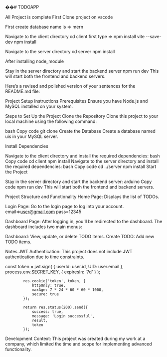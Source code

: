 ��#   T O D O A P P 


All Project is complete 
First Clone project on vscode 


 First create database name is => mern
 
Navigate to the client directory
cd client 
first type => npm install vite --save-dev
npm install

Navigate to the server directory
cd server
npm install

After installing node_module 

Stay in the server directory and start the backend server
npm run dev
This will start both the frontend and backend servers.



Here’s a revised and polished version of your sentences for the README.md file:

Project Setup Instructions
Prerequisites
Ensure you have Node.js and MySQL installed on your system.

Steps to Set Up the Project
Clone the Repository
Clone this project to your local machine using the following command:

bash
Copy code
git clone <repository-url>
Create the Database
Create a database named uis in your MySQL server.

Install Dependencies

Navigate to the client directory and install the required dependencies:
bash
Copy code
cd client
npm install
Navigate to the server directory and install the required dependencies:
bash
Copy code
cd ../server
npm install
Start the Project

Stay in the server directory and start the backend server:
arduino
Copy code
npm run dev
This will start both the frontend and backend servers.


Project Structure and Functionality
Home Page:
Displays the list of TODOs.

Login Page:
Go to the login page to log into your account. email=>user@gmail.com pass=12345

Dashboard Page:
After logging in, you'll be redirected to the dashboard. The dashboard includes two main menus:

Dashboard: 
View, update, or delete TODO items.
Create TODO:
Add new TODO items.

Notes
JWT Authentication:
This project does not include JWT authentication due to time constraints.

  const token = jwt.sign(
                { userId: user.id, UID: user.email },
                process.env.SECRET_KEY,
                { expiresIn: '7d' }
            );

            res.cookie('token', token, {
                httpOnly: true,
                maxAge: 7 * 24 * 60 * 60 * 1000,
                secure: true
            });

            return res.status(200).send({
                success: true,
                message: 'Login successful',
                result,
                token
            });


Development Context:
This project was created during my work at a company, which limited the time and scope for implementing advanced functionality.



 
 
